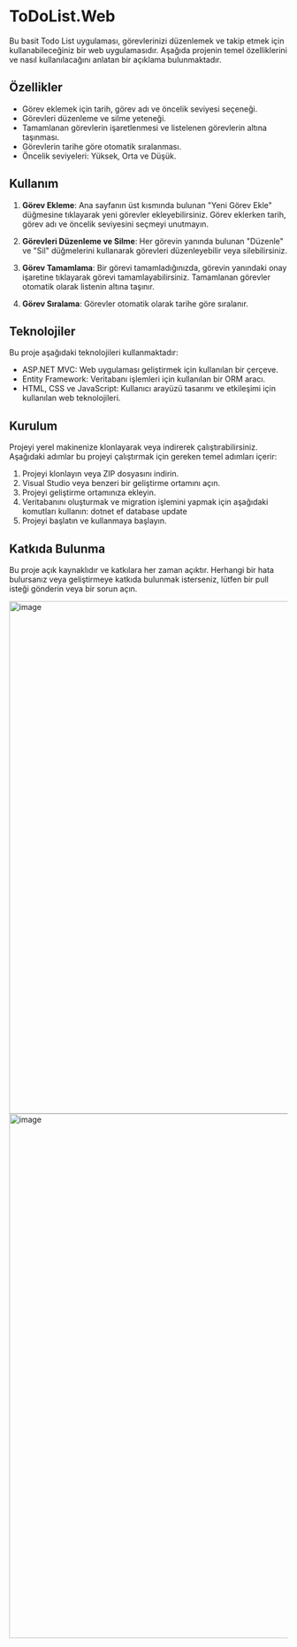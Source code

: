 # ToDoList.Web
Bu basit Todo List uygulaması, görevlerinizi düzenlemek ve takip etmek için kullanabileceğiniz bir web uygulamasıdır. Aşağıda projenin temel özelliklerini ve nasıl kullanılacağını anlatan bir açıklama bulunmaktadır.

## Özellikler

- Görev eklemek için tarih, görev adı ve öncelik seviyesi seçeneği.
- Görevleri düzenleme ve silme yeteneği.
- Tamamlanan görevlerin işaretlenmesi ve listelenen görevlerin altına taşınması.
- Görevlerin tarihe göre otomatik sıralanması.
- Öncelik seviyeleri: Yüksek, Orta ve Düşük.

## Kullanım

1. **Görev Ekleme**: Ana sayfanın üst kısmında bulunan "Yeni Görev Ekle" düğmesine tıklayarak yeni görevler ekleyebilirsiniz. Görev eklerken tarih, görev adı ve öncelik seviyesini seçmeyi unutmayın.

2. **Görevleri Düzenleme ve Silme**: Her görevin yanında bulunan "Düzenle" ve "Sil" düğmelerini kullanarak görevleri düzenleyebilir veya silebilirsiniz.

3. **Görev Tamamlama**: Bir görevi tamamladığınızda, görevin yanındaki onay işaretine tıklayarak görevi tamamlayabilirsiniz. Tamamlanan görevler otomatik olarak listenin altına taşınır.

4. **Görev Sıralama**: Görevler otomatik olarak tarihe göre sıralanır.

## Teknolojiler

Bu proje aşağıdaki teknolojileri kullanmaktadır:

- ASP.NET MVC: Web uygulaması geliştirmek için kullanılan bir çerçeve.
- Entity Framework: Veritabanı işlemleri için kullanılan bir ORM aracı.
- HTML, CSS ve JavaScript: Kullanıcı arayüzü tasarımı ve etkileşimi için kullanılan web teknolojileri.

## Kurulum

Projeyi yerel makinenize klonlayarak veya indirerek çalıştırabilirsiniz. Aşağıdaki adımlar bu projeyi çalıştırmak için gereken temel adımları içerir:

1. Projeyi klonlayın veya ZIP dosyasını indirin.
2. Visual Studio veya benzeri bir geliştirme ortamını açın.
3. Projeyi geliştirme ortamınıza ekleyin.
4. Veritabanını oluşturmak ve migration işlemini yapmak için aşağıdaki komutları kullanın:
   dotnet ef database update
5. Projeyi başlatın ve kullanmaya başlayın.

## Katkıda Bulunma

Bu proje açık kaynaklıdır ve katkılara her zaman açıktır. Herhangi bir hata bulursanız veya geliştirmeye katkıda bulunmak isterseniz, lütfen bir pull isteği gönderin veya bir sorun açın.

<img width="926" alt="image" src="https://github.com/esmanur-karatas/ToDoList.Web/assets/83882274/69372582-74bc-4f9e-a942-ee0ccfbddeb5">

<img width="948" alt="image" src="https://github.com/esmanur-karatas/ToDoList.Web/assets/83882274/911b8503-29da-4214-b0f2-75e293d9b568">
